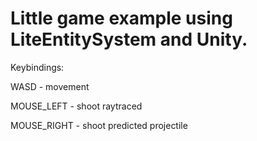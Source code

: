 # Little game example using LiteEntitySystem and Unity. 


Keybindings:

WASD - movement

MOUSE_LEFT - shoot raytraced 

MOUSE_RIGHT - shoot predicted projectile
